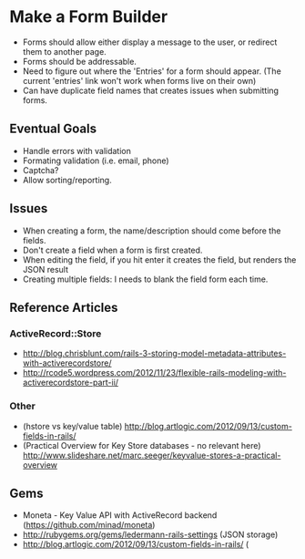 # Make a Form Builder

* Forms should allow either display a message to the user, or redirect them to another page.
* Forms should be addressable.
* Need to figure out where the 'Entries' for a form should appear. (The current 'entries' link won't work when forms live on their own)
* Can have duplicate field names that creates issues when submitting forms.

## Eventual Goals

* Handle errors with validation
* Formating validation (i.e. email, phone)
* Captcha?
* Allow sorting/reporting.

## Issues

* When creating a form, the name/description should come before the fields.
* Don't create a field when a form is first created.
* When editing the field, if you hit enter it creates the field, but renders the JSON result
* Creating multiple fields: I needs to blank the field form each time.

## Reference Articles

### ActiveRecord::Store

* http://blog.chrisblunt.com/rails-3-storing-model-metadata-attributes-with-activerecordstore/
* http://rcode5.wordpress.com/2012/11/23/flexible-rails-modeling-with-activerecordstore-part-ii/

### Other

* (hstore vs key/value table) http://blog.artlogic.com/2012/09/13/custom-fields-in-rails/
* (Practical Overview for Key Store databases - no relevant here) http://www.slideshare.net/marc.seeger/keyvalue-stores-a-practical-overview

## Gems

* Moneta - Key Value API with ActiveRecord backend (https://github.com/minad/moneta)
* http://rubygems.org/gems/ledermann-rails-settings (JSON storage)
* http://blog.artlogic.com/2012/09/13/custom-fields-in-rails/ (